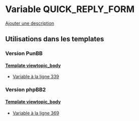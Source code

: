 # Variable QUICK_REPLY_FORM
[Ajouter une description](https://fa-tvars.appspot.com/var/QUICK_REPLY_FORM)

## Utilisations dans les templates

### Version PunBB

#### [Template viewtopic_body](punbb/viewtopic_body.md)
* [Variable &agrave; la ligne 339](../punbb/viewtopic_body.tpl#L339)

### Version phpBB2

#### [Template viewtopic_body](subsilver/viewtopic_body.md)
* [Variable &agrave; la ligne 369](../subsilver/viewtopic_body.tpl#L369)